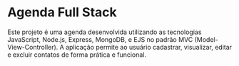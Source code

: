 # Agenda Full Stack
 Este projeto é uma agenda desenvolvida utilizando as tecnologias JavaScript, Node.js, Express, MongoDB, e EJS no padrão MVC (Model-View-Controller). A aplicação permite ao usuário cadastrar, visualizar, editar e excluir contatos de forma prática e funcional.
